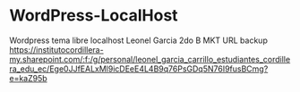 # WordPress-LocalHost
Wordpress tema libre localhost
Leonel Garcia
2do B MKT
URL
backup https://institutocordillera-my.sharepoint.com/:f:/g/personal/leonel_garcia_carrillo_estudiantes_cordillera_edu_ec/Ege0JJfEALxMl9icDEeE4L4B9q76PsGDq5N76I9fusBCmg?e=kaZ95b
